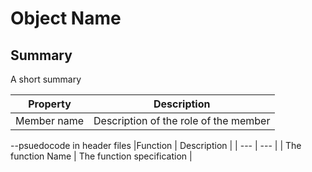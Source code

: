 
# Object Name

## Summary 
A short summary

| Property | Description |
| --- | --- |
| Member name  | Description of the role of the member |

--psuedocode in header files
|Function | Description |
| --- | --- |
| The function Name | The function specification | 